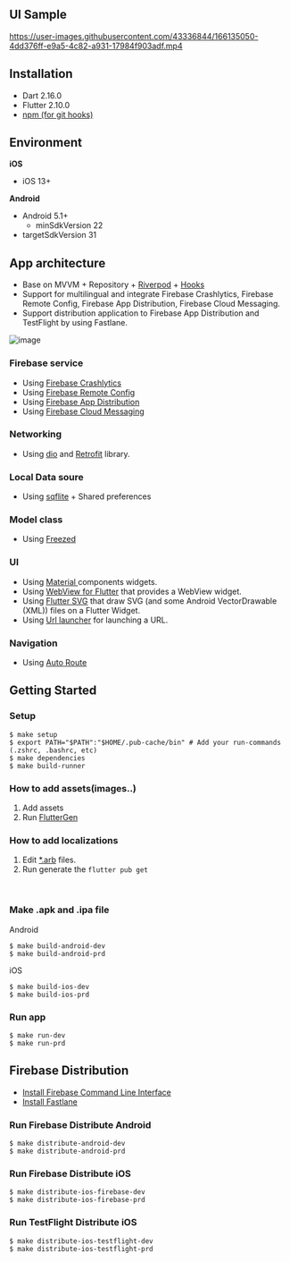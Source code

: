 
## UI Sample


https://user-images.githubusercontent.com/43336844/166135050-4dd376ff-e9a5-4c82-a931-17984f903adf.mp4



## Installation

- Dart 2.16.0
- Flutter 2.10.0
- [npm (for git hooks)](https://treehouse.github.io/installation-guides/mac/node-mac.html)

## Environment

**iOS**
- iOS 13+

**Android**
- Android 5.1+
    - minSdkVersion 22
- targetSdkVersion 31

## App architecture

- Base on MVVM + Repository + [Riverpod](https://pub.dev/packages/riverpod) + [Hooks](https://pub.dev/packages/flutter_hooks)
- Support for multilingual and integrate Firebase Crashlytics, Firebase Remote Config, Firebase App Distribution, Firebase Cloud Messaging.
- Support distribution application to Firebase App Distribution and TestFlight by using Fastlane.

![image](https://user-images.githubusercontent.com/52640490/144163858-14cf3526-9086-44de-af41-35490ed148b7.png)

### Firebase service
- Using [Firebase Crashlytics](https://pub.dev/packages/firebase_crashlytics)
- Using [Firebase Remote Config](https://pub.dev/packages/firebase_remote_config)
- Using [Firebase App Distribution](https://firebase.google.com/docs/app-distribution)
- Using [Firebase Cloud Messaging](https://pub.dev/packages/firebase_messaging)

### Networking
- Using [dio](https://pub.dev/packages/dio) and [Retrofit](https://pub.dev/packages/retrofit) library.

### Local Data soure
- Using [sqflite](https://pub.dev/packages/sqflite) + Shared preferences

### Model class
- Using [Freezed](https://pub.dev/packages/freezed)

### UI
- Using [Material ](https://docs.flutter.dev/development/ui/widgets/material) components widgets.
- Using [WebView for Flutter](https://pub.dev/packages/webview_flutter)  that provides a WebView widget.
- Using [Flutter SVG](https://pub.dev/packages/flutter_svg) that draw SVG (and some Android VectorDrawable (XML)) files on a Flutter Widget.
- Using [Url launcher](https://pub.dev/packages/url_launcher) for launching a URL.

### Navigation  
- Using [Auto Route](https://pub.dev/packages/auto_route)

## Getting Started


### Setup

```shell script
$ make setup
$ export PATH="$PATH":"$HOME/.pub-cache/bin" # Add your run-commands (.zshrc, .bashrc, etc)
$ make dependencies
$ make build-runner
```

### How to add assets(images..)
1. Add assets
2. Run [FlutterGen](https://github.com/fluttergen)

### How to add localizations
1. Edit [*.arb](https://github.com/annh-2003/flutter_github_sample/tree/main/lib/l10n) files.
2. Run generate the `flutter pub get`

<br/>

### Make .apk and .ipa file

Android
```shell script
$ make build-android-dev
$ make build-android-prd
```

iOS
```shell script
$ make build-ios-dev
$ make build-ios-prd
```

### Run app
```shell script
$ make run-dev
$ make run-prd
```

## Firebase Distribution

- [Install Firebase Command Line Interface](https://firebase.google.com/docs/cli)
- [Install Fastlane](https://docs.fastlane.tools/#installing-fastlane)

### Run Firebase Distribute Android

```shell script
$ make distribute-android-dev
$ make distribute-android-prd
```

### Run Firebase Distribute iOS

```shell script
$ make distribute-ios-firebase-dev
$ make distribute-ios-firebase-prd
```

### Run TestFlight Distribute iOS

```shell script
$ make distribute-ios-testflight-dev
$ make distribute-ios-testflight-prd
```
